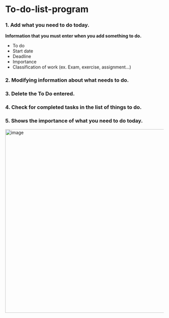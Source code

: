 # To-do-list-program

### 1.	Add what you need to do today.
**Information that you must enter when you add something to do.**
-	To do
-	Start date
-	Deadline
-	Importance
-	Classification of work (ex. Exam, exercise, assignment…)
### 2.	Modifying information about what needs to do.
### 3.	Delete the To Do entered.
### 4.	Check for completed tasks in the list of things to do.
### 5.	Shows the importance of what you need to do today.

<img width="583" alt="image" src="https://github.com/Parkseojin2001/To-do-list-program/assets/85439023/0667f518-12b7-4f9e-8484-6713fe078638">
